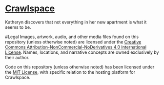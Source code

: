 # [Crawlspace](http://danshumway.github.io/Crawlspace)
Katheryn discovers that not everything in her new apartment is what it seems to be.

#Legal
Images, artwork, audio, and other media files found on this repository (unless otherwise noted) are licensed under the [Creative Commons Attribution-NonCommercial-NoDerivatives 4.0 International License](http://creativecommons.org/licenses/by-nc-nd/4.0/).  Names, locations, and narrative concepts are owned exclusively by their author.

Code on this repository (unless otherwise noted) has been licensed under the [MIT License](http://opensource.org/licenses/MIT), with specific relation to the hosting platform for Crawlspace.

